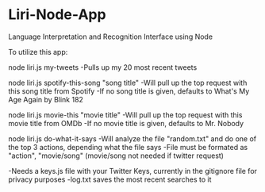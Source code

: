 # Liri-Node-App
Language Interpretation and Recognition Interface using Node

To utilize this app:

node liri.js my-tweets
	-Pulls up my 20 most recent tweets

node liri.js spotify-this-song "song title"
	-Will pull up the top request with this song title from Spotify
	-If no song title is given, defaults to What's My Age Again by Blink 182

node liri.js movie-this "movie title"
	-Will pull up the top request with this movie title from OMDb
	-If no movie title is given, defaults to Mr. Nobody

node liri.js do-what-it-says
	-Will analyze the file "random.txt" and do one of the top 3 actions, depending what the file says
	-File must be formated as "action", "movie/song" (movie/song not needed if twitter request)


-Needs a keys.js file with your Twitter Keys, currently in the gitignore file for privacy purposes
-log.txt saves the most recent searches to it